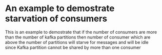 # An example to demostrate starvation of consumers
This is an example to demostrate that if the number of consumers are more than the number of kafka partitions then number of consumer which are above the number of partitions will starve for messages and will be idle since Kafka partition cannot be shared by more than one consumer